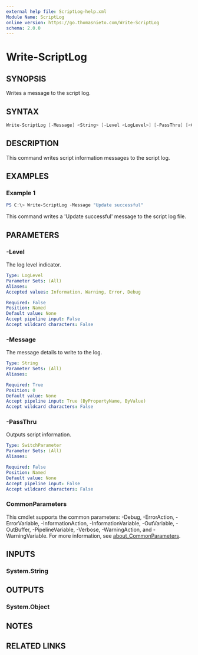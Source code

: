 ```yaml
---
external help file: ScriptLog-help.xml
Module Name: ScriptLog
online version: https://go.thomasnieto.com/Write-ScriptLog
schema: 2.0.0
---
```


# Write-ScriptLog

## SYNOPSIS

Writes a message to the script log.

## SYNTAX

```powershell
Write-ScriptLog [-Message] <String> [-Level <LogLevel>] [-PassThru] [<CommonParameters>]
```

## DESCRIPTION

This command writes script information messages to the script log.

## EXAMPLES

### Example 1

```powershell
PS C:\> Write-ScriptLog -Message "Update successful"
```

This command writes a 'Update successful' message to the script log file.

## PARAMETERS

### -Level

The log level indicator.

```yaml
Type: LogLevel
Parameter Sets: (All)
Aliases:
Accepted values: Information, Warning, Error, Debug

Required: False
Position: Named
Default value: None
Accept pipeline input: False
Accept wildcard characters: False
```

### -Message

The message details to write to the log.

```yaml
Type: String
Parameter Sets: (All)
Aliases:

Required: True
Position: 0
Default value: None
Accept pipeline input: True (ByPropertyName, ByValue)
Accept wildcard characters: False
```

### -PassThru

Outputs script information.

```yaml
Type: SwitchParameter
Parameter Sets: (All)
Aliases:

Required: False
Position: Named
Default value: None
Accept pipeline input: False
Accept wildcard characters: False
```

### CommonParameters

This cmdlet supports the common parameters: -Debug, -ErrorAction, -ErrorVariable, -InformationAction, -InformationVariable, -OutVariable, -OutBuffer, -PipelineVariable, -Verbose, -WarningAction, and -WarningVariable. For more information, see [about_CommonParameters](http://go.microsoft.com/fwlink/?LinkID=113216).

## INPUTS

### System.String

## OUTPUTS

### System.Object

## NOTES

## RELATED LINKS
